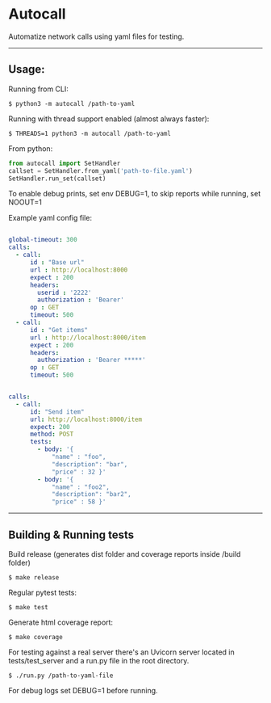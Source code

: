 # Autocall

Automatize network calls using yaml files for testing.

---

## Usage:

Running from CLI:

```cli
$ python3 -m autocall /path-to-yaml
```


Running with thread support enabled (almost always faster):
```cli
$ THREADS=1 python3 -m autocall /path-to-yaml
```


From python:

```python
from autocall import SetHandler
callset = SetHandler.from_yaml('path-to-file.yaml')
SetHandler.run_set(callset)
```

To enable debug prints, set env DEBUG=1, to skip reports while running, set NOOUT=1


Example yaml config file:

```yaml

global-timeout: 300
calls:
  - call:
      id : "Base url"
      url : http://localhost:8000
      expect : 200
      headers: 
        userid : '2222'
        authorization : 'Bearer'
      op : GET
      timeout: 500
  - call:
      id : "Get items"
      url : http://localhost:8000/item
      expect : 200
      headers: 
        authorization : 'Bearer *****'
      op : GET
      timeout: 500

```


```yaml

calls:
  - call:
      id: "Send item"
      url: http://localhost:8000/item
      expect: 200
      method: POST
      tests:
        - body: '{
            "name" : "foo",
            "description": "bar",
            "price" : 32 }'
        - body: '{
            "name" : "foo2",
            "description": "bar2",
            "price" : 58 }'

```

---

## Building & Running tests

Build release (generates dist folder and coverage reports inside /build folder)

```cli
$ make release
```

Regular pytest tests:

```cli
$ make test
```

Generate html coverage report:
```cli
$ make coverage
```

For testing against a real server there's an Uvicorn server located in tests/test_server and a run.py file in the root directory.

```cli
$ ./run.py /path-to-yaml-file 
```



For debug logs set DEBUG=1 before running.
